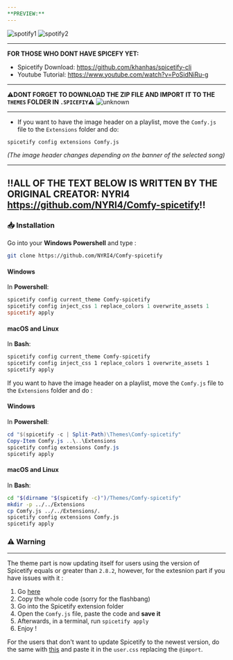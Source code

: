 ```yaml
---
**PREVIEW:**
---
```

![spotify1](https://user-images.githubusercontent.com/57992120/149266534-dd6c48b6-c156-40bb-ac0d-9e5c4310d136.png)
![spotify2](https://user-images.githubusercontent.com/57992120/149266538-3c6be5c2-defc-43bc-a913-30014f216af6.png)

---
**FOR THOSE WHO DONT HAVE SPICEFY YET:**
- Spicetify Download: https://github.com/khanhas/spicetify-cli
- Youtube Tutorial: https://www.youtube.com/watch?v=PoSidNiRu-g

---

⚠️️**DONT FORGET TO DOWNLOAD THE ZIP FILE AND IMPORT IT TO THE `THEMES` FOLDER IN `.SPICEFIY`**⚠️️
![unknown](https://user-images.githubusercontent.com/57992120/149071826-9db637c3-20cc-497f-ae94-e6f597e91b47.png)

---

- If you want to have the image header on a playlist, move the `Comfy.js` file to the `Extensions` folder and do:
```
spicetify config extensions Comfy.js
```

*(The image header changes depending on the banner of the selected song)*

---
**!!ALL OF THE TEXT BELOW IS WRITTEN BY THE ORIGINAL CREATOR: NYRI4 https://github.com/NYRI4/Comfy-spicetify!!**
---
### 📥 Installation

Go into your **Windows Powershell** and type :
```sh
git clone https://github.com/NYRI4/Comfy-spicetify
```

#### Windows
In **Powershell**:
```powershell
spicetify config current_theme Comfy-spicetify
spicetify config inject_css 1 replace_colors 1 overwrite_assets 1
spicetify apply
```

#### macOS and Linux
In **Bash**:
```bash
spicetify config current_theme Comfy-spicetify
spicetify config inject_css 1 replace_colors 1 overwrite_assets 1
spicetify apply
```

If you want to have the image header on a playlist, move the `Comfy.js` file to the `Extensions` folder and do :

#### Windows
In **Powershell**:
```powershell
cd "$(spicetify -c | Split-Path)\Themes\Comfy-spicetify"
Copy-Item Comfy.js ..\..\Extensions
spicetify config extensions Comfy.js
spicetify apply
```

#### macOS and Linux
In **Bash**:
```bash
cd "$(dirname "$(spicetify -c)")/Themes/Comfy-spicetify"
mkdir -p ../../Extensions
cp Comfy.js ../../Extensions/.
spicetify config extensions Comfy.js
spicetify apply
```

### ⚠️️ Warning

---

The theme part is now updating itself for users using the version of Spicetify equals or greater than `2.8.2`, however, for the extesnion part if you have issues with it : 

1. Go [here](https://nyri4.github.io/Comfy-spicetify/Comfy.js)
2. Copy the whole code (sorry for the flashbang)
3. Go into the Spicetify extension folder
4. Open the `Comfy.js` file, paste the code and **save it**
4. Afterwards, in a terminal, run `spicetify apply`
5. Enjoy !

For the users that don't want to update Spicetify to the newest version, do the same with [this](https://nyri4.github.io/Comfy-spicetify/Comfy.js) and paste it in the `user.css` replacing the `@import`.

